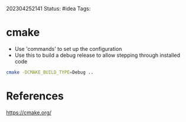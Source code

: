 202304252141
Status: #idea
Tags: 

# cmake
- Use 'commands' to set up the configuration
- Use this to build a debug release to allow stepping through installed code
```bash
cmake -DCMAKE_BUILD_TYPE=Debug ..
```



# References
https://cmake.org/
